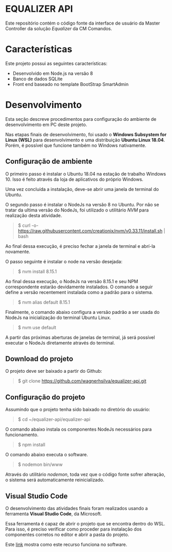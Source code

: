 # EQUALIZER API

Este repositório contém o código fonte da interface de usuário da Master Controller da solução *Equalizer* da CM Comandos.

# Características

Este projeto possui as seguintes características:

* Desenvolvido em Node.js na versão 8
* Banco de dados SQLite
* Front end baseado no template BootStrap SmartAdmin

# Desenvolvimento

Esta seção descreve procedimentos para configuração do ambiente de desenvolvimento em PC deste projeto.

Nas etapas finais de desenvolvimento, foi usado o **Windows Subsystem for Linux (WSL)** para desenvolvimento e uma distribuição **Ubuntu Linux 18.04**. Porém, é possível que funcione também no Windows nativamente.

## Configuração de ambiente

O primeiro passo é instalar o Ubuntu 18.04 na estação de trabalho Windows 10. Isso é feito através da loja de aplicativos do próprio Windows.

Uma vez concluída a instalação, deve-se abrir uma janela de terminal do Ubuntu.

O segundo passo é instalar o NodeJs na versão 8 no Ubuntu. Por não se tratar da ultima versão do NodeJs, foi utilizado o utilitário *NVM* para realização desta atividade.

>$ curl -o- https://raw.githubusercontent.com/creationix/nvm/v0.33.11/install.sh | bash

Ao final dessa execução, é preciso fechar a janela de terminal e abrí-la novamente.

O passo seguinte é instalar o node na versão desejada:

>$ nvm install 8.15.1

Ao final dessa execução, o NodeJs na versão 8.15.1 e seu NPM correspondente estarão devidamente instalados. O comando a seguir define a versão recentement instalada como a padrão para o sistema.

>$ nvm alias default 8.15.1

Finalmente, o comando abaixo configura a versão padrão a ser usada do NodeJs na inicialização do terminal Ubuntu Linux.

>$ nvm use default

A partir das próximas aberturas de janelas de terminal, já será possível executar o NodeJs diretamente através do terminal.

## Download do projeto

O projeto deve ser baixado a partir do Github:

>$ git clone https://github.com/wagnerhsilva/equalizer-api.git

## Configuração do projeto

Assumindo que o projeto tenha sido baixado no diretório *<home>* do usuário:

>$ cd ~/equalizer-api/equalizer-api

O comando abaixo instala os componentes NodeJs necessários para funcionamento.

>$ npm install

O comando abaixo executa o software.

>$ nodemon bin/www

Através do utilitário *nodemon*, toda vez que o código fonte sofrer alteração, o sistema será automaticamente reinicializado.

## Visual Studio Code

O desenvolvimento das atividades finais foram realizados usando a ferramenta **Visual Studio Code**, da Microsoft.

Essa ferramenta é capaz de abrir o projeto que se encontra dentro do WSL. Para isso, é preciso verificar como proceder para instalação dos componentes corretos no editor e abrir a pasta do projeto.

Este [link](https://code.visualstudio.com/docs/cpp/config-wsl) mostra como este recurso funciona no software.

